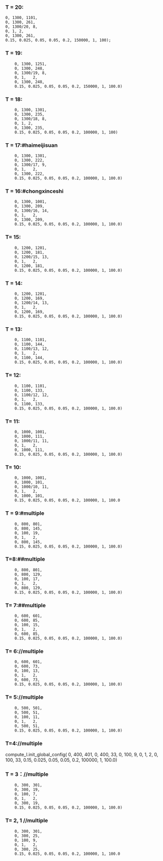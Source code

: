 ### T = 20:
    0, 1300, 1101, 
    0, 1300, 261, 
    0, 1300/20, 8, 
    0, 1, 2, 
    0, 1300, 261, 
    0.15, 0.025, 0.05, 0.05, 0.2, 150000, 1, 100);

### T = 19:
        0, 1300, 1251,
        0, 1300, 248,
        0, 1300/19, 8,
        0, 1,   2,
        0, 1300, 248,
        0.15, 0.025, 0.05, 0.05, 0.2, 150000, 1, 100.0)

### T = 18:
        0, 1300, 1301, 
        0, 1300, 235, 
        0, 1300/18, 8, 
        0, 1, 2, 
        0, 1300, 235, 
        0.15, 0.025, 0.05, 0.05, 0.2, 100000, 1, 100)

### T = 17:#haimeijisuan 
        0, 1300, 1301,
        0, 1300, 222,
        0, 1300/17, 9,
        0, 1,   2,
        0, 1300, 222,
        0.15, 0.025, 0.05, 0.05, 0.2, 100000, 1, 100.0)

### T = 16:#chongxinceshi
        0, 1300, 1001,
        0, 1300, 209,
        0, 1300/16, 14,
        0, 1,   2,
        0, 1300, 209,
        0.15, 0.025, 0.05, 0.05, 0.2, 100000, 1, 100.0)

### T= 15:
        0, 1200, 1201,
        0, 1200, 181,
        0, 1200/15, 13,
        0, 1,   2,
        0, 1200, 181,
        0.15, 0.025, 0.05, 0.05, 0.2, 100000, 1, 100.0)

### T = 14:
        0, 1200, 1201,
        0, 1200, 169,
        0, 1200/14, 13,
        0, 1,   2,
        0, 1200, 169,
        0.15, 0.025, 0.05, 0.05, 0.2, 100000, 1, 100.0)

### T = 13:
        0, 1100, 1101,
        0, 1100, 144,
        0, 1100/13, 12,
        0, 1,   2,
        0, 1100, 144,
        0.15, 0.025, 0.05, 0.05, 0.2, 100000, 1, 100.0)

### T= 12:
        0, 1100, 1101,
        0, 1100, 133,
        0, 1100/12, 12,
        0, 1,   2,
        0, 1100, 133,
        0.15, 0.025, 0.05, 0.05, 0.2, 100000, 1, 100.0)

### T= 11:
        0, 1000, 1001,
        0, 1000, 111,
        0, 1000/11, 11,
        0, 1,   2,
        0, 1000, 111,
        0.15, 0.025, 0.05, 0.05, 0.2, 100000, 1, 100.0)

### T= 10:
        0, 1000, 1001,
        0, 1000, 101,
        0, 1000/10, 11,
        0, 1,   2,
        0, 1000, 101,
        0.15, 0.025, 0.05, 0.05, 0.2, 100000, 1, 100.0

### T = 9:#multiple
        0, 800, 801,
        0, 800, 145,
        0, 100, 19,
        0, 1,   2,
        0, 800, 145,
        0.15, 0.025, 0.05, 0.05, 0.2, 100000, 1, 100.0)


### T=8:##multiple
        0, 800, 801,
        0, 800, 129,
        0, 100, 17,
        0, 1,   2,
        0, 800, 129,
        0.15, 0.025, 0.05, 0.05, 0.2, 100000, 1, 100.0)

### T= 7:##multiple
        0, 600, 601,
        0, 600, 85,
        0, 100, 15,
        0, 1,   2,
        0, 600, 85,
        0.15, 0.025, 0.05, 0.05, 0.2, 100000, 1, 100.0)

### T= 6://multiple
        0, 600, 601,
        0, 600, 73,
        0, 100, 13,
        0, 1,   2,
        0, 600, 73,
        0.15, 0.025, 0.05, 0.05, 0.2, 100000, 1, 100.0)

### T= 5://multiple
        0, 500, 501,
        0, 500, 51,
        0, 100, 11,
        0, 1,   2,
        0, 500, 51,
        0.15, 0.025, 0.05, 0.05, 0.2, 100000, 1, 100.0)

### T=4://multiple
compute_l.init_global_config(
        0, 400, 401,
        0, 400, 33,
        0, 100, 9,
        0, 1,   2,
        0, 100, 33,
        0.15, 0.025, 0.05, 0.05, 0.2, 100000, 1, 100.0)

### T = 3：//multiple
        0, 300, 301,
        0, 300, 19,
        0, 100, 7,
        0, 1,   2,
        0, 300, 19,
        0.15, 0.025, 0.05, 0.05, 0.2, 100000, 1, 100.0)

### T= 2, 1 //multiple
        0, 300, 301,
        0, 300, 25,
        0, 100, 9,
        0, 1,   2,
        0, 300, 25,
        0.15, 0.025, 0.05, 0.05, 0.2, 100000, 1, 100.0

